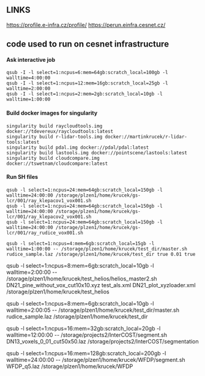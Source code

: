 ## LINKS

https://profile.e-infra.cz/profile/
https://perun.einfra.cesnet.cz/


## code used to run on cesnet infrastructure

#### Ask interactive job
```
qsub -I -l select=1:ncpus=6:mem=64gb:scratch_local=100gb -l walltime=4:00:00
qsub -I -l select=1:ncpus=12:mem=16gb:scratch_local=25gb -l walltime=2:00:00
qsub -I -l select=1:ncpus=2:mem=2gb:scratch_local=10gb -l walltime=1:00:00

```

#### Build docker images for singularity
```
singularity build raycloudtools.img docker://tdevereux/raycloudtools:latest
singularity build r-lidar-tools.img docker://martinkrucek/r-lidar-tools:latest
singularity build pdal.img docker://pdal/pdal:latest
singularity build lastools.img docker://pointscene/lastools:latest
singularity build cloudcompare.img docker://tswetnam/cloudcompare:latest
```

#### Run SH files
```
qsub -l select=1:ncpus=24:mem=64gb:scratch_local=150gb -l walltime=24:00:00 /storage/plzen1/home/krucek/gs-lcr/001/ray_klepacov1_vox001.sh
qsub -l select=1:ncpus=24:mem=64gb:scratch_local=150gb -l walltime=24:00:00 /storage/plzen1/home/krucek/gs-lcr/001/ray_klepacov2_vox001.sh
qsub -l select=1:ncpus=24:mem=64gb:scratch_local=150gb -l walltime=24:00:00 /storage/plzen1/home/krucek/gs-lcr/001/ray_rudice_vox001.sh

qsub -l select=1:ncpus=4:mem=6gb:scratch_local=15gb -l walltime=1:00:00 -- /storage/plzen1/home/krucek/test_dir/master.sh rudice_sample.laz /storage/plzen1/home/krucek/test_dir true 0.01 true
```




qsub -l select=1:ncpus=8:mem=6gb:scratch_local=10gb -l walltime=2:00:00 -- /storage/plzen1/home/krucek/test_helios/helios_master2.sh DN21_pine_without_vox_cut10x10.xyz test_als.xml DN21_plot_xyzloader.xml /storage/plzen1/home/krucek/test_helios


qsub -l select=1:ncpus=8:mem=6gb:scratch_local=10gb -l walltime=2:00:05 -- /storage/plzen1/home/krucek/test_dir/master.sh rudice_sample.laz /storage/plzen1/home/krucek/test_dir

qsub -l select=1:ncpus=16:mem=32gb:scratch_local=20gb -l walltime=12:00:00 -- /storage/projects2/InterCOST/segment.sh DN13_voxels_0_01_cut50x50.laz /storage/projects2/InterCOST/segmentation

qsub -l select=1:ncpus=16:mem=128gb:scratch_local=200gb -l walltime=24:00:00 -- /storage/plzen1/home/krucek/WFDP/segment.sh WFDP_q5.laz /storage/plzen1/home/krucek/WFDP